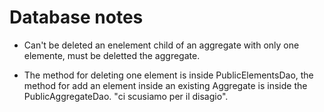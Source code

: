 # Database notes

- Can't be deleted an enelement child of an aggregate with only one elemente, must be deletted the aggregate.

- The method for deleting one element is inside PublicElementsDao, the method for add an element inside an existing Aggregate
  is inside the PublicAggregateDao. "ci scusiamo per il disagio".